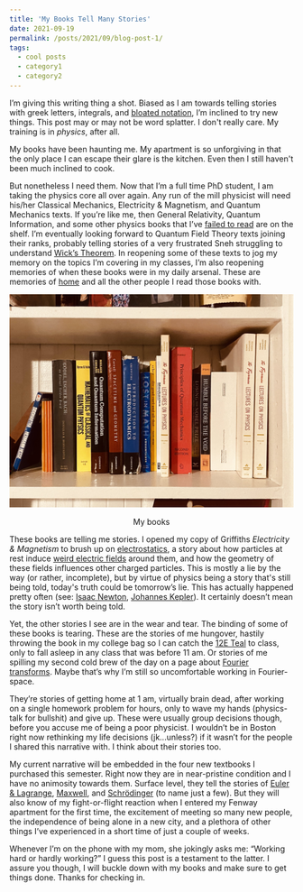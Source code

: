 ```yaml
---
title: 'My Books Tell Many Stories'
date: 2021-09-19
permalink: /posts/2021/09/blog-post-1/
tags:
  - cool posts
  - category1
  - category2
---
```


I’m giving this writing thing a shot.  Biased as I am towards telling stories with greek letters, integrals, and [bloated notation](/images/meme.png), I’m inclined to try new things. This post may or may not be word splatter.  I don't really care.  My training is in *physics*, after all.

My books have been haunting me.  My apartment is so unforgiving in that the only place I can escape their glare is the kitchen.  Even then I still haven't been much inclined to cook.

But nonetheless I need them. Now that I’m a full time PhD student, I am taking the physics core all over again.  Any run of the mill physicist will need his/her Classical Mechanics, Electricity & Magnetism, and Quantum Mechanics texts.  If you’re like me, then General Relativity, Quantum Information, and some other physics books that I’ve [failed to read](https://www.amazon.com/Gödel-Escher-Bach-Eternal-Golden/dp/0465026567) are on the shelf.  I’m eventually looking forward to Quantum Field Theory texts joining their ranks, probably telling stories of a very frustrated Sneh struggling to understand [Wick’s Theorem](https://en.wikipedia.org/wiki/Wick%27s_theorem).  In reopening some of these texts to jog my memory on the topics I’m covering in my classes, I’m also reopening memories of when these books were in my daily arsenal.  These are memories of [home](https://goo.gl/maps/m8xZLaA9WK8PXC2D9) and all the other people I read those books with.

![Bookshelf](/images/books.JPG)
<p align="center">
  My books
</p>

These books are telling me stories.  I opened my copy of Griffiths *Electricity & Magnetism* to brush up on [electrostatics](https://en.wikipedia.org/wiki/Electrostatics), a story about how particles at rest induce [weird electric fields](https://phet.colorado.edu/sims/html/charges-and-fields/latest/charges-and-fields_en.html) around them, and how the geometry of these fields influences other charged particles.  This is mostly a lie by the way (or rather, incomplete), but by virtue of physics being a story that's still being told, today's truth could be tomorrow’s lie. This has actually happened pretty often (see: [Isaac Newton](https://en.wikipedia.org/wiki/Isaac_Newton), [Johannes Kepler](https://en.wikipedia.org/wiki/Johannes_Kepler)). It certainly doesn’t mean the story isn’t worth being told.

Yet, the other stories I see are in the wear and tear.  The binding of some of these books is tearing.  These are the stories of me hungover, hastily throwing the book in my college bag so I can catch the [12E Teal](https://mtd.org/media/3517/12-teal-weekday.png?anchor=center&mode=crop&rnd=132721317450000000) to class, only to fall asleep in any class that was before 11 am.  Or stories of me spilling my second cold brew of the day on a page about [Fourier transforms](https://www.youtube.com/watch?v=spUNpyF58BY).  Maybe that’s why I’m still so uncomfortable working in Fourier-space.  

They’re stories of getting home at 1 am, virtually brain dead, after working on a single homework problem for hours, only to wave my hands (physics-talk for bullshit) and give up.  These were usually group decisions though, before you accuse me of being a poor physicist.  I wouldn’t be in Boston right now rethinking my life decisions (jk...unless?) if it wasn’t for the people I shared this narrative with. I think about their stories too.

My current narrative will be embedded in the four new textbooks I purchased this semester.  Right now they are in near-pristine condition and I have no animosity towards them.  Surface level, they tell the stories of [Euler & Lagrange](https://en.wikipedia.org/wiki/Euler–Lagrange_equation), [Maxwell](https://www.google.com/search?client=safari&rls=en&q=maxwells+equation&ie=UTF-8&oe=UTF-8), and [Schrödinger](https://en.wikipedia.org/wiki/Schrödinger_equation) (to name just a few). But they will also know of my fight-or-flight reaction when I entered my Fenway apartment for the first time, the excitement of meeting so many new people, the independence of being alone in a new city, and a plethora of other things I’ve experienced in a short time of just a couple of weeks.

Whenever I’m on the phone with my mom, she jokingly asks me: “Working hard or hardly working?”  I guess this post is a testament to the latter.  I assure you though, I will buckle down with my books and make sure to get things done.  Thanks for checking in.
